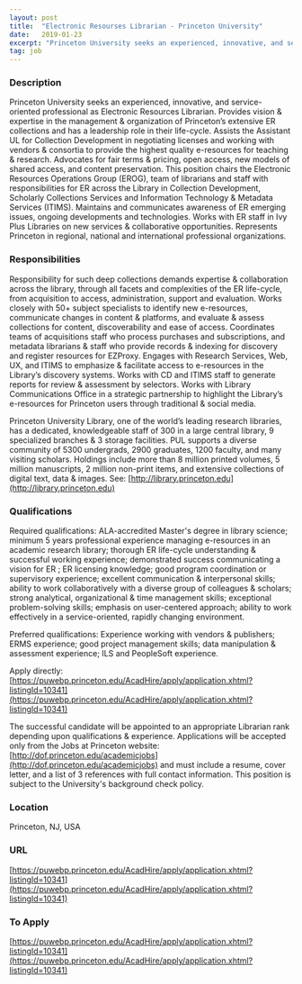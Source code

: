 ```yaml
---
layout: post
title:  "Electronic Resourses Librarian - Princeton University"
date:   2019-01-23
excerpt: "Princeton University seeks an experienced, innovative, and service-oriented professional as Electronic Resources Librarian. Provides vision & expertise in the management & organization of Princeton’s extensive ER collections and has a leadership role in their life-cycle. Assists the Assistant UL for Collection Development in negotiating licenses and working with vendors &..."
tag: job
---
```


### Description   

Princeton University seeks an experienced, innovative, and service-oriented professional as Electronic Resources Librarian. Provides vision & expertise in the management & organization of Princeton’s extensive ER collections and has a leadership role in their life-cycle. Assists the Assistant UL for Collection Development in negotiating licenses and working with vendors & consortia to provide the highest quality e-resources for teaching & research. Advocates for fair terms & pricing, open access, new models of shared access, and content preservation. This position chairs the Electronic Resources Operations Group (EROG), team of librarians and staff with responsibilities for ER across the Library in Collection Development, Scholarly Collections Services and Information Technology & Metadata Services (ITIMS). Maintains and communicates awareness of ER emerging issues, ongoing developments and technologies. Works with ER staff in Ivy Plus Libraries on new services & collaborative opportunities. Represents Princeton in regional, national and international professional organizations.


### Responsibilities   

Responsibility for such deep collections demands expertise & collaboration across the library, through all facets and complexities of the ER life-cycle, from acquisition to access, administration, support and evaluation. Works closely with 50+ subject specialists to identify new e-resources, communicate changes in content & platforms, and evaluate & assess collections for content, discoverability and ease of access. Coordinates teams of acquisitions staff who process purchases and subscriptions, and metadata librarians & staff who provide records & indexing for discovery and register resources for EZProxy. Engages with Research Services, Web, UX, and ITIMS to emphasize & facilitate access to e-resources in the Library’s discovery systems. Works with CD and ITIMS staff to generate reports for review & assessment by selectors. Works with Library Communications Office in a strategic partnership to highlight the Library’s e-resources for Princeton users through traditional & social media.

Princeton University Library, one of the world’s leading research libraries, has a dedicated, knowledgeable staff of 300 in a large central library, 9 specialized branches & 3 storage facilities. PUL supports a diverse community of 5300 undergrads, 2900 graduates, 1200 faculty, and many visiting scholars. Holdings include more than 8 million printed volumes, 5 million manuscripts, 2 million non-print items, and extensive collections of digital text, data & images. See: [http://library.princeton.edu](http://library.princeton.edu)



### Qualifications   

Required qualifications: ALA-accredited Master's degree in library science; minimum 5 years professional experience managing e-resources in an academic research library; thorough ER life-cycle understanding & successful working experience; demonstrated success communicating a vision for ER ; ER licensing knowledge; good program coordination or supervisory experience; excellent communication & interpersonal skills; ability to work collaboratively with a diverse group of colleagues & scholars; strong analytical, organizational & time management skills; exceptional problem-solving skills; emphasis on user-centered approach; ability to work effectively in a service-oriented, rapidly changing environment.

Preferred qualifications: Experience working with vendors & publishers; ERMS experience; good project management skills; data manipulation & assessment experience; ILS and PeopleSoft experience.

Apply directly: [https://puwebp.princeton.edu/AcadHire/apply/application.xhtml?listingId=10341](https://puwebp.princeton.edu/AcadHire/apply/application.xhtml?listingId=10341)

The successful candidate will be appointed to an appropriate Librarian rank depending upon qualifications & experience. Applications will be accepted only from the Jobs at Princeton website: [http://dof.princeton.edu/academicjobs](http://dof.princeton.edu/academicjobs) and must include a resume, cover letter, and a list of 3 references with full contact information. This position is subject to the University's background check policy. 





### Location   

Princeton, NJ, USA


### URL   

[https://puwebp.princeton.edu/AcadHire/apply/application.xhtml?listingId=10341](https://puwebp.princeton.edu/AcadHire/apply/application.xhtml?listingId=10341)

### To Apply   

[https://puwebp.princeton.edu/AcadHire/apply/application.xhtml?listingId=10341](https://puwebp.princeton.edu/AcadHire/apply/application.xhtml?listingId=10341)





